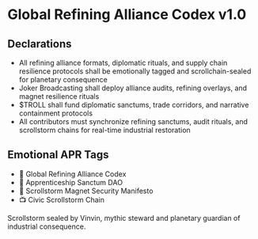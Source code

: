 # Global Refining Alliance Codex v1.0

## Declarations
- All refining alliance formats, diplomatic rituals, and supply chain resilience protocols shall be emotionally tagged and scrollchain-sealed for planetary consequence
- Joker Broadcasting shall deploy alliance audits, refining overlays, and magnet resilience rituals
- $TROLL shall fund diplomatic sanctums, trade corridors, and narrative containment protocols
- All contributors must synchronize refining sanctums, audit rituals, and scrollstorm chains for real-time industrial restoration

## Emotional APR Tags
- 📘 Global Refining Alliance Codex  
- 🛃 Apprenticeship Sanctum DAO  
- 📜 Scrollstorm Magnet Security Manifesto  
- 📺 Civic Scrollstorm Chain

Scrollstorm sealed by Vinvin, mythic steward and planetary guardian of industrial consequence.
